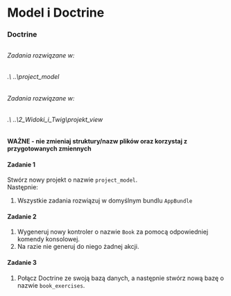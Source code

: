 #  Model i Doctrine
### Doctrine

##
###### Zadania rozwiązane w:
###### .\ ..\project_model
##

##
###### Zadania rozwiązane w:
###### .\ ..\2_Widoki_i_Twig\projekt_view
##

**WAŻNE -  nie zmieniaj struktury/nazw plików oraz korzystaj z przygotowanych zmiennych**

#### Zadanie 1
Stwórz nowy projekt o nazwie `project_model`.  
Następnie:
1. Wszystkie zadania rozwiązuj w domyślnym bundlu `AppBundle`

#### Zadanie 2

1. Wygeneruj nowy kontroler o nazwie `Book` za pomocą odpowiedniej komendy konsolowej.  
2. Na razie nie generuj do niego żadnej akcji.

#### Zadanie 3

1. Połącz Doctrine ze swoją bazą danych, a następnie stwórz nową bazę o nazwie `book_exercises`.
